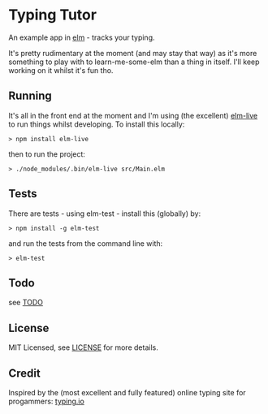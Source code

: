 # Typing Tutor

An example app in [elm](http://elm-lang.org/) - tracks your typing.

It's pretty rudimentary at the moment (and may stay that way) as it's more
something to play with to learn-me-some-elm than a thing in itself.  I'll
keep working on it whilst it's fun tho.

## Running

It's all in the front end at the moment and I'm using (the excellent)
[elm-live](https://github.com/tomekwi/elm-live) to run things whilst
developing.  To install this locally:

```
> npm install elm-live
```

then to run the project:

```
> ./node_modules/.bin/elm-live src/Main.elm
```


## Tests

There are tests - using elm-test - install this (globally) by:

```
> npm install -g elm-test
```

and run the tests from the command line with:

```
> elm-test
```

## Todo

see [TODO](../master/TODO)


## License

MIT Licensed, see [LICENSE](../master/LICENSE) for more details.


## Credit

Inspired by the (most excellent and fully featured) online
typing site for progammers: [typing.io](https://typing.io)
